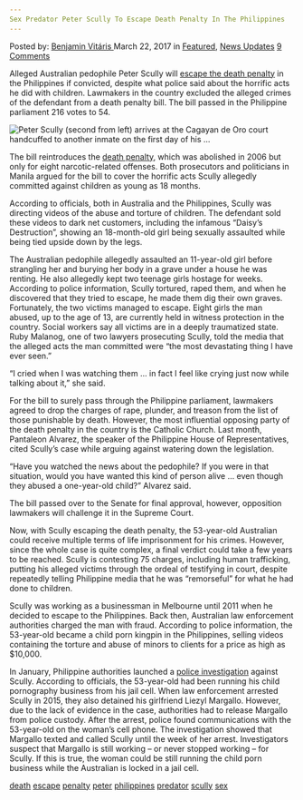 ```yaml
---
Sex Predator Peter Scully To Escape Death Penalty In The Philippines
---
```

<article class="post-listing post-18741 post type-post status-publish format-standard has-post-thumbnail hentry 
 tag-death tag-escape tag-penalty tag-peter tag-philippines tag-predator tag-scully tag-sex">
<div class="post-inner">
<span>Posted by: <a href="https://www.deepdotweb.com/author/benjaminvi/" title="">Benjamin Vitáris </a></span>
<span>March 22, 2017</span>
<span>in <a href="https://www.deepdotweb.com/category/deepdot-news/" rel="category tag">Featured</a>, <a href="https://www.deepdotweb.com/category/news-updates/" rel="category tag">News Updates</a></span>
<span><a href="https://www.deepdotweb.com/2017/03/22/sex-predator-peter-scully-escape-death-penalty-philippines/#comments">9 Comments</a></span>


<p>Alleged Australian pedophile Peter Scully will <a href="http://www.smh.com.au/world/alleged-sex-predator-peter-scully-to-escape-philippines-death-penalty-if-convicted-20170307-gusyz4.html">escape the death penalty</a> in the Philippines if convicted, despite what police said about the horrific acts he did with children. Lawmakers in the country excluded the alleged crimes of the defendant from a death penalty bill. The bill passed in the Philippine parliament 216 votes to 54.</p>
<p><img class="wp-image-18746 aligncenter" src="/imgs/2017/03/peter-scully-second-from-left-arrives-at-the-cag.jpeg" alt="Peter Scully (second from left) arrives at the Cagayan de Oro court handcuffed to another inmate on the first day of his ..." srcset="/imgs/2017/03/peter-scully-second-from-left-arrives-at-the-cag.jpeg 620w, /imgs/2017/03/peter-scully-second-from-left-arrives-at-the-cag-300x169.jpeg 300w" sizes="(max-width: 620px) 100vw, 620px"/></p>
<p>The bill reintroduces the <a href="https://www.deepdotweb.com/2016/09/30/death-penalty-call-child-sex-offender-peter-scully-philippines/">death penalty</a>, which was abolished in 2006 but only for eight narcotic-related offenses. Both prosecutors and politicians in Manila argued for the bill to cover the horrific acts Scully allegedly committed against children as young as 18 months.</p>
<p>According to officials, both in Australia and the Philippines, Scully was directing videos of the abuse and torture of children. The defendant sold these videos to dark net customers, including the infamous “Daisy’s Destruction”, showing an 18-month-old girl being sexually assaulted while being tied upside down by the legs.</p>
<p>The Australian pedophile allegedly assaulted an 11-year-old girl before strangling her and burying her body in a grave under a house he was renting. He also allegedly kept two teenage girls hostage for weeks. According to police information, Scully tortured, raped them, and when he discovered that they tried to escape, he made them dig their own graves. Fortunately, the two victims managed to escape. Eight girls the man abused, up to the age of 13, are currently held in witness protection in the country. Social workers say all victims are in a deeply traumatized state. Ruby Malanog, one of two lawyers prosecuting Scully, told the media that the alleged acts the man committed were &#8220;the most devastating thing I have ever seen.&#8221;</p>
<p>&#8220;I cried when I was watching them … in fact I feel like crying just now while talking about it,&#8221; she said.</p>
<p>For the bill to surely pass through the Philippine parliament, lawmakers agreed to drop the charges of rape, plunder, and treason from the list of those punishable by death. However, the most influential opposing party of the death penalty in the country is the Catholic Church. Last month, Pantaleon Alvarez, the speaker of the Philippine House of Representatives, cited Scully&#8217;s case while arguing against watering down the legislation.</p>
<p>&#8220;Have you watched the news about the pedophile? If you were in that situation, would you have wanted this kind of person alive … even though they abused a one-year-old child?&#8221; Alvarez said.</p>
<p>The bill passed over to the Senate for final approval, however, opposition lawmakers will challenge it in the Supreme Court.</p>
<p>Now, with Scully escaping the death penalty, the 53-year-old Australian could receive multiple terms of life imprisonment for his crimes. However, since the whole case is quite complex, a final verdict could take a few years to be reached. Scully is contesting 75 charges, including human trafficking, putting his alleged victims through the ordeal of testifying in court, despite repeatedly telling Philippine media that he was &#8220;remorseful&#8221; for what he had done to children.</p>
<p>Scully was working as a businessman in Melbourne until 2011 when he decided to escape to the Philippines. Back then, Australian law enforcement authorities charged the man with fraud. According to police information, the 53-year-old became a child porn kingpin in the Philippines, selling videos containing the torture and abuse of minors to clients for a price as high as $10,000.</p>
<p><a id="post-18741-_gjdgxs"></a> In January, Philippine authorities launched a <a href="https://www.deepdotweb.com/2017/02/17/police-fear-that-an-infamous-pedophile-still-runs-his-darknet-porn-site/">police investigation</a> against Scully. According to officials, the 53-year-old had been running his child pornography business from his jail cell. When law enforcement arrested Scully in 2015, they also detained his girlfriend Liezyl Margallo. However, due to the lack of evidence in the case, authorities had to release Margallo from police custody. After the arrest, police found communications with the 53-year-old on the woman’s cell phone. The investigation showed that Margallo texted and called Scully until the week of her arrest. Investigators suspect that Margallo is still working – or never stopped working – for Scully. If this is true, the woman could be still running the child porn business while the Australian is locked in a jail cell.</p>
</div>
<a href="https://www.deepdotweb.com/tag/death/" rel="tag">death</a> <a href="https://www.deepdotweb.com/tag/escape/" rel="tag">escape</a> <a href="https://www.deepdotweb.com/tag/penalty/" rel="tag">penalty</a> <a href="https://www.deepdotweb.com/tag/peter/" rel="tag">peter</a> <a href="https://www.deepdotweb.com/tag/philippines/" rel="tag">philippines</a> <a href="https://www.deepdotweb.com/tag/predator/" rel="tag">predator</a> <a href="https://www.deepdotweb.com/tag/scully/" rel="tag">scully</a> <a href="https://www.deepdotweb.com/tag/sex/" rel="tag">sex</a></span> <span style="display:none" class="updated">2017-03-22<a href="https://www.deepdotweb.com/author/benjaminvi/" title="Posts by Benjamin Vitáris" rel="author">Benjamin Vitáris</a></strong></div>
</div>
</article>


